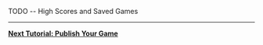 

TODO --  High Scores and Saved Games

---

[**Next Tutorial: Publish Your Game**](../Publish-Your-Game/)

